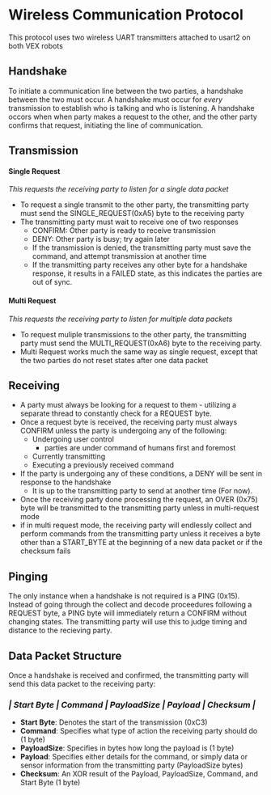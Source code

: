 # Wireless Communication Protocol 
This protocol uses two wireless UART transmitters attached to usart2 on both VEX robots

## Handshake 
To initiate a communication line between the two parties, a handshake
between the two must occur.  A handshake must occur for *every* transmission
to establish who is talking and who is listening.  A handshake occors when
when party makes a request to the other, and the other party confirms that
request, initiating the line of communication.

## Transmission

#### Single Request
*This requests the receiving party to listen for a single data packet*
- To request a single transmit to the other party, the transmitting party must send
   the SINGLE_REQUEST(0xA5) byte to the receiving party
- The transmitting party must wait to receive one of two responses
  - CONFIRM: Other party is ready to receive transmission
  - DENY: Other party is busy; try again later
  - If the transmission is denied, the transmitting party must save
     the command, and attempt transmission at another time
  - If the transmitting party receives any other byte for a handshake
    response, it results in a FAILED state, as this indicates the parties
    are out of sync.

#### Multi Request
*This requests the receiving party to listen for multiple data packets*
- To request muliple transmissions to the other party, the transmitting party must send
   the MULTI_REQUEST(0xA6) byte to the receiving party.
- Multi Request works much the same way as single request, except that the two parties do
  not reset states after one data packet

## Receiving
- A party must always be looking for a request to them - utilizing a
  separate thread to constantly check for a REQUEST byte.
- Once a request byte is received, the receiving party must always CONFIRM
   unless the party is undergoing any of the following:
  - Undergoing user control
    - parties are under command of humans first and foremost
  - Currently transmitting
  - Executing a previously received command
- If the party is undergoing any of these conditions, a DENY will be sent in
   response to the handshake
  - It is up to the transmitting party to send at another time (For now).
- Once the receiving party done processing the request, an OVER (0x75) byte will be
   transmitted to the transmitting party unless in multi-request mode
- if in multi request mode, the receiving party will endlessly collect and perform
  commands from the transmitting party unless it receives a byte other than a START_BYTE
  at the beginning of a new data packet or if the checksum fails
  
## Pinging
The only instance when a handshake is not required is a PING (0x15). Instead of going through
the collect and decode proceedures following a REQUEST byte, a PING byte will
immediately return a CONFIRM without changing states.  The transmitting party will use this to
judge timing and distance to the recieving party.

## Data Packet Structure 
Once a handshake is received and confirmed, the transmitting party
will send this data packet to the receiving party:

### *| Start Byte | Command | PayloadSize | Payload | Checksum |*

- **Start Byte**: Denotes the start of the transmission (0xC3)
- **Command**: Specifies what type of action the receiving party should do (1 byte)
- **PayloadSize**: Specifies in bytes how long the payload is (1 byte)
- **Payload**: Specifies either details for the command, or simply data or sensor
          information from the transmitting party (PayloadSize bytes)
- **Checksum**: An XOR result of the Payload, PayloadSize, Command, and Start Byte
           (1 byte)
